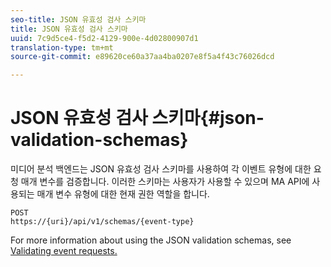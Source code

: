 ```yaml
---
seo-title: JSON 유효성 검사 스키마
title: JSON 유효성 검사 스키마
uuid: 7c9d5ce4-f5d2-4129-900e-4d02800907d1
translation-type: tm+mt
source-git-commit: e89620ce60a37aa4ba0207e8f5a4f43c76026dcd

---
```



# JSON 유효성 검사 스키마{#json-validation-schemas}

미디어 분석 백엔드는 JSON 유효성 검사 스키마를 사용하여 각 이벤트 유형에 대한 요청 매개 변수를 검증합니다. 이러한 스키마는 사용자가 사용할 수 있으며 MA API에 사용되는 매개 변수 유형에 대한 현재 권한 역할을 합니다.

```
POST
https://{uri}/api/v1/schemas/{event-type}
```

For more information about using the JSON validation schemas, see [Validating event requests.](/help/media-collection-api/mc-api-impl/mc-api-validate-reqs.md)
